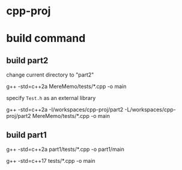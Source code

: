 # cpp-proj

# build command

## build part2

change current directory to "part2"

g++ -std=c++2a MereMemo/tests/*.cpp -o main

specify `Test.h` as an external library

g++ -std=c++2a -I/workspaces/cpp-proj/part2 -L/workspaces/cpp-proj/part2 MereMemo/tests/*.cpp -o main

## build part1
g++ -std=c++2a part1/tests/*.cpp -o part1/main

g++ -std=c++17 tests/*.cpp -o main